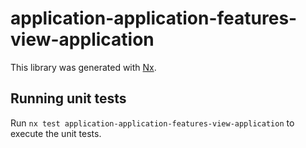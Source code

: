 # application-application-features-view-application

This library was generated with [Nx](https://nx.dev).

## Running unit tests

Run `nx test application-application-features-view-application` to execute the unit tests.
